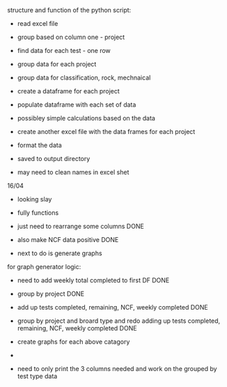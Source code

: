 
structure and function of the python script:

- read excel file
- group based on column one - project 
- find data for each test - one row 
- group data for each project 
- group data for classification, rock, mechnaical 
- create a dataframe for each project
- populate dataframe with each set of data 
- possibley simple calculations based on the data 
- create another excel file with the data frames for each project 
- format the data 
- saved to output directory 

- may need to clean names in excel shet 

16/04

- looking slay 
- fully functions 
- just need to rearrange some columns DONE

- also make NCF data positive DONE 

- next to do is generate graphs 

for graph generator logic:
- need to add weekly total completed to first DF DONE 

- group by project DONE 
- add up tests completed, remaining, NCF, weekly completed DONE 
- group by project and broard type and redo adding up tests completed, remaining, NCF, weekly completed DONE 
- create graphs for each above catagory 
- 

- need to only print the 3 columns needed and work on the grouped by test type data 